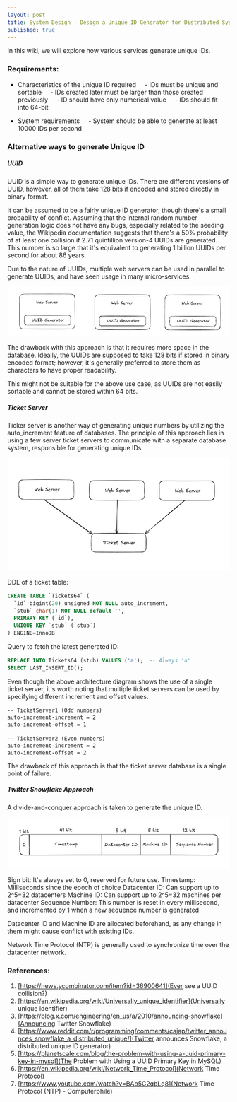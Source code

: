 ```yaml
---
layout: post
title: System Design - Design a Unique ID Generator for Distributed Systems
published: true
---
```


In this wiki, we will explore how various services generate unique IDs. 

### Requirements:
- Characteristics of the unique ID required
    - IDs must be unique and sortable
    - IDs created later must be larger than those created previously
    - ID should have only numerical value
    - IDs should fit into 64-bit

- System requirements
    - System should be able to generate at least 10000 IDs per second 

### Alternative ways to generate Unique ID

##### UUID

UUID is a simple way to generate unique IDs. There are different versions of UUID, however, all of them take 128 bits if encoded and stored directly in binary format. 

It can be assumed to be a fairly unique ID generator, though there's a small probability of conflict. Assuming that the internal random number generation logic does not have any bugs, especially related to the seeding value, the Wikipedia documentation suggests that there's a 50% probability of at least one collision if 2.71 quintillion version-4 UUIDs are generated. This number is so large that it's equivalent to generating 1 billion UUIDs per second for about 86 years.

Due to the nature of UUIDs, multiple web servers can be used in parallel to generate UUIDs, and have seen usage in many micro-services.

![](../images/sys-design-vol1/04-unique-id-system-design-uuid-generation.png)

The drawback with this approach is that it requires more space in the database. Ideally, the UUIDs are supposed to take 128 bits if stored in binary encoded format; however, it's generally preferred to store them as characters to have proper readability.

This might not be suitable for the above use case, as UUIDs are not easily sortable and cannot be stored within 64 bits.


##### Ticket Server

Ticker server is another way of generating unique numbers by utilizing the auto_increment feature of databases. The principle of this approach lies in using a few server ticket servers to communicate with a separate database system, responsible for generating unique IDs.

![](../images/sys-design-vol1/04-unique-id-system-design-ticket-server.png)


DDL of a ticket table:
```sql
CREATE TABLE `Tickets64` (
  `id` bigint(20) unsigned NOT NULL auto_increment,
  `stub` char(1) NOT NULL default '',
  PRIMARY KEY (`id`),
  UNIQUE KEY `stub` (`stub`)
) ENGINE=InnoDB
```

Query to fetch the latest generated ID:
```sql
REPLACE INTO Tickets64 (stub) VALUES ('a');  -- Always 'a'
SELECT LAST_INSERT_ID();
```

Even though the above architecture diagram shows the use of a single ticket server, it's worth noting that multiple ticket servers can be used by specifying different increment and offset values. 


```
-- TicketServer1 (Odd numbers)
auto-increment-increment = 2
auto-increment-offset = 1

-- TicketServer2 (Even numbers) 
auto-increment-increment = 2
auto-increment-offset = 2
```

The drawback of this approach is that the ticket server database is a single point of failure.


##### Twitter Snowflake Approach

A divide-and-conquer approach is taken to generate the unique ID.

![](../images/sys-design-vol1/04-unique-id-system-design-twitter-snowflake.png)

Sign bit: It's always set to 0, reserved for future use.
Timestamp: Milliseconds since the epoch of choice
Datacenter ID: Can support up to 2^5=32 datacenters
Machine ID: Can support up to 2^5=32 machines per datacenter
Sequence Number: This number is reset in every millisecond, and incremented by 1 when a new sequence number is generated

Datacenter ID and Machine ID are allocated beforehand, as any change in them might cause conflict with existing IDs.

Network Time Protocol (NTP) is generally used to synchronize time over the datacenter network. 



### References:
1. [https://news.ycombinator.com/item?id=36900641](Ever see a UUID collision?)
2. [https://en.wikipedia.org/wiki/Universally_unique_identifier](Universally unique identifier)
3. [https://blog.x.com/engineering/en_us/a/2010/announcing-snowflake](Announcing Twitter Snowflake)
4. [https://www.reddit.com/r/programming/comments/cajap/twitter_announces_snowflake_a_distributed_unique/](Twitter announces Snowflake, a distributed unique ID generator)
5. [https://planetscale.com/blog/the-problem-with-using-a-uuid-primary-key-in-mysql](The Problem with Using a UUID Primary Key in MySQL)
6. [https://en.wikipedia.org/wiki/Network_Time_Protocol](Network Time Protocol)
7. [https://www.youtube.com/watch?v=BAo5C2qbLq8](Network Time Protocol (NTP) - Computerphile)
